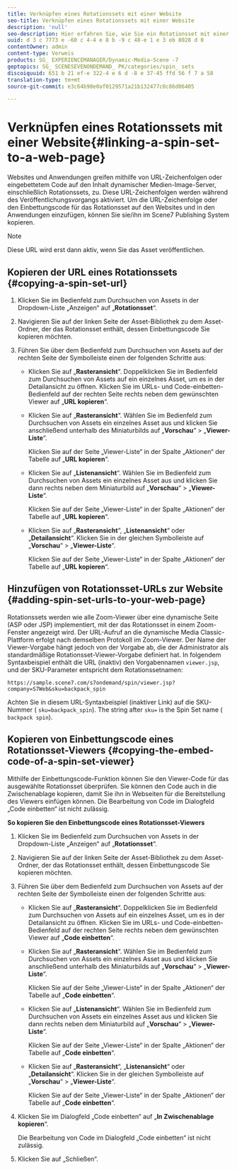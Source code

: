 ```yaml
---
title: Verknüpfen eines Rotationssets mit einer Website
seo-title: Verknüpfen eines Rotationssets mit einer Website
description: 'null'
seo-description: Hier erfahren Sie, wie Sie ein Rotationsset mit einer Webseite verknüpfen.
uuid: d 3 c 7773 e -60 c 4-4 e 8 b -9 c 48-e 1 e 3 eb 8028 d 0
contentOwner: admin
content-type: Verweis
products: SG_ EXPERIENCEMANAGER/Dynamic-Media-Scene -7
geptopics: SG_ SCENESEVENONDEMAND_ PK/categories/spin_ sets
discoiquuid: 651 b 21 ef-e 322-4 e 6 d -8 e 37-45 ffd 56 f 7 a 58
translation-type: tm+mt
source-git-commit: e3c64b90e0af0129571a21b132477c0c86d06405

---
```



# Verknüpfen eines Rotationssets mit einer Website{#linking-a-spin-set-to-a-web-page}

Websites und Anwendungen greifen mithilfe von URL-Zeichenfolgen oder eingebettetem Code auf den Inhalt dynamischer Medien-Image-Server, einschließlich Rotationssets, zu. Diese URL-Zeichenfolgen werden während des Veröffentlichungsvorgangs aktiviert. Um die URL-Zeichenfolge oder den Einbettungscode für das Rotationsset auf den Websites und in den Anwendungen einzufügen, können Sie sie/ihn im Scene7 Publishing System kopieren.

>[!NOTE]
>
>Diese URL wird erst dann aktiv, wenn Sie das Asset veröffentlichen.

## Kopieren der URL eines Rotationssets {#copying-a-spin-set-url}

1. Klicken Sie im Bedienfeld zum Durchsuchen von Assets in der Dropdown-Liste „Anzeigen“ auf „**Rotationsset**“.
1. Navigieren Sie auf der linken Seite der Asset-Bibliothek zu dem Asset-Ordner, der das Rotationsset enthält, dessen Einbettungscode Sie kopieren möchten.
1. Führen Sie über dem Bedienfeld zum Durchsuchen von Assets auf der rechten Seite der Symbolleiste einen der folgenden Schritte aus:

   * Klicken Sie auf „**Rasteransicht**“. Doppelklicken Sie im Bedienfeld zum Durchsuchen von Assets auf ein einzelnes Asset, um es in der Detailansicht zu öffnen. Klicken Sie im URLs- und Code-einbetten-Bedienfeld auf der rechten Seite rechts neben dem gewünschten Viewer auf „**URL kopieren**“.
   * Klicken Sie auf „**Rasteransicht**“. Wählen Sie im Bedienfeld zum Durchsuchen von Assets ein einzelnes Asset aus und klicken Sie anschließend unterhalb des Miniaturbilds auf „**Vorschau**“ &gt; „**Viewer-Liste**“.

      Klicken Sie auf der Seite „Viewer-Liste“ in der Spalte „Aktionen“ der Tabelle auf „**URL kopieren**“.

   * Klicken Sie auf „**Listenansicht**“. Wählen Sie im Bedienfeld zum Durchsuchen von Assets ein einzelnes Asset aus und klicken Sie dann rechts neben dem Miniaturbild auf „**Vorschau**“ &gt; „**Viewer-Liste**“.

      Klicken Sie auf der Seite „Viewer-Liste“ in der Spalte „Aktionen“ der Tabelle auf „**URL kopieren**“.

   * Klicken Sie auf „**Rasteransicht**“, „**Listenansicht**“ oder „**Detailansicht**“. Klicken Sie in der gleichen Symbolleiste auf „**Vorschau**“ &gt; „**Viewer-Liste**“.

      Klicken Sie auf der Seite „Viewer-Liste“ in der Spalte „Aktionen“ der Tabelle auf „**URL kopieren**“.

## Hinzufügen von Rotationsset-URLs zur Website {#adding-spin-set-urls-to-your-web-page}

Rotationssets werden wie alle Zoom-Viewer über eine dynamische Seite (ASP oder JSP) implementiert, mit der das Rotationsset in einem Zoom-Fenster angezeigt wird. Der URL-Aufruf an die dynamische Media Classic-Plattform erfolgt nach demselben Protokoll im Zoom-Viewer. Der Name der Viewer-Vorgabe hängt jedoch von der Vorgabe ab, die der Administrator als standardmäßige Rotationsset-Viewer-Vorgabe definiert hat. In folgendem Syntaxbeispiel enthält die URL (inaktiv) den Vorgabennamen `viewer.jsp`, und der SKU-Parameter entspricht dem Rotationssetnamen:

```as3
https://sample.scene7.com/s7ondemand/spin/viewer.jsp?company=S7Web&sku=backpack_spin
```

Achten Sie in diesem URL-Syntaxbeispiel (inaktiver Link) auf die SKU-Nummer ( `sku=backpack_spin`). The string after `sku=` is the Spin Set name ( `backpack spin`).

## Kopieren von Einbettungscode eines Rotationsset-Viewers {#copying-the-embed-code-of-a-spin-set-viewer}

Mithilfe der Einbettungscode-Funktion können Sie den Viewer-Code für das ausgewählte Rotationsset überprüfen. Sie können den Code auch in die Zwischenablage kopieren, damit Sie ihn in Webseiten für die Bereitstellung des Viewers einfügen können. Die Bearbeitung von Code im Dialogfeld „Code einbetten“ ist nicht zulässig.

**So kopieren Sie den Einbettungscode eines Rotationsset-Viewers**

1. Klicken Sie im Bedienfeld zum Durchsuchen von Assets in der Dropdown-Liste „Anzeigen“ auf „**Rotationsset**“.
1. Navigieren Sie auf der linken Seite der Asset-Bibliothek zu dem Asset-Ordner, der das Rotationsset enthält, dessen Einbettungscode Sie kopieren möchten.
1. Führen Sie über dem Bedienfeld zum Durchsuchen von Assets auf der rechten Seite der Symbolleiste einen der folgenden Schritte aus:

   * Klicken Sie auf „**Rasteransicht**“. Doppelklicken Sie im Bedienfeld zum Durchsuchen von Assets auf ein einzelnes Asset, um es in der Detailansicht zu öffnen. Klicken Sie im URLs- und Code-einbetten-Bedienfeld auf der rechten Seite rechts neben dem gewünschten Viewer auf „**Code einbetten**“.
   * Klicken Sie auf „**Rasteransicht**“. Wählen Sie im Bedienfeld zum Durchsuchen von Assets ein einzelnes Asset aus und klicken Sie anschließend unterhalb des Miniaturbilds auf „**Vorschau**“ &gt; „**Viewer-Liste**“.

      Klicken Sie auf der Seite „Viewer-Liste“ in der Spalte „Aktionen“ der Tabelle auf „**Code einbetten**“.

   * Klicken Sie auf „**Listenansicht**“. Wählen Sie im Bedienfeld zum Durchsuchen von Assets ein einzelnes Asset aus und klicken Sie dann rechts neben dem Miniaturbild auf „**Vorschau**“ &gt; „**Viewer-Liste**“.

      Klicken Sie auf der Seite „Viewer-Liste“ in der Spalte „Aktionen“ der Tabelle auf „**Code einbetten**“.

   * Klicken Sie auf „**Rasteransicht**“, „**Listenansicht**“ oder „**Detailansicht**“. Klicken Sie in der gleichen Symbolleiste auf „**Vorschau**“ &gt; „**Viewer-Liste**“.

      Klicken Sie auf der Seite „Viewer-Liste“ in der Spalte „Aktionen“ der Tabelle auf „**Code einbetten**“.

1. Klicken Sie im Dialogfeld „Code einbetten“ auf „**In Zwischenablage kopieren**“.

   Die Bearbeitung von Code im Dialogfeld „Code einbetten“ ist nicht zulässig.

1. Klicken Sie auf „Schließen“.

